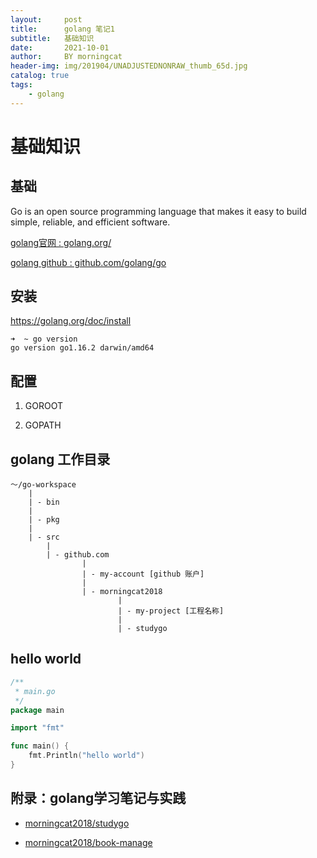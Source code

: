 ```yaml
---
layout:     post
title:      golang 笔记1
subtitle:   基础知识
date:       2021-10-01
author:     BY morningcat
header-img: img/201904/UNADJUSTEDNONRAW_thumb_65d.jpg
catalog: true
tags:
    - golang
---
```


# 基础知识

## 基础

Go is an open source programming language that makes it easy to build simple, reliable, and efficient software.

[golang官网 : golang.org/](https://golang.org/)

[golang github : github.com/golang/go](https://github.com/golang/go)

## 安装

https://golang.org/doc/install

```
➜  ~ go version
go version go1.16.2 darwin/amd64
```

## 配置

1. GOROOT

2. GOPATH

## golang 工作目录

```
～/go-workspace
    |
    | - bin
    |
    | - pkg
    |
    | - src
        |
        | - github.com
                |
                | - my-account [github 账户]
                |
                | - morningcat2018
                        |
                        | - my-project [工程名称]
                        |
                        | - studygo
```

## hello world

```go
/**
 * main.go
 */
package main

import "fmt"

func main() {
	fmt.Println("hello world")
}
```



## 附录：golang学习笔记与实践

- [morningcat2018/studygo](https://github.com/morningcat2018/studygo)

- [morningcat2018/book-manage](https://github.com/morningcat2018/book-manage)